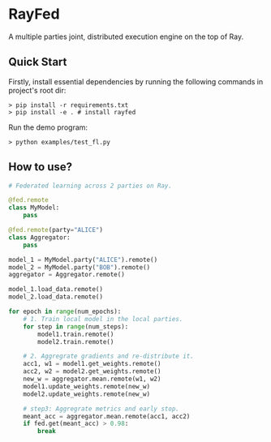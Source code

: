 # RayFed
A multiple parties joint, distributed execution engine on the top of Ray.

## Quick Start
Firstly, install essential dependencies by running the following commands in project's root dir:

```shell
> pip install -r requirements.txt
> pip install -e . # install rayfed
```

Run the demo program:
```shell
> python examples/test_fl.py
```

## How to use?
```python
# Federated learning across 2 parties on Ray.

@fed.remote
class MyModel:
    pass

@fed.remote(party="ALICE")
class Aggregator:
    pass

model_1 = MyModel.party("ALICE").remote()
model_2 = MyModel.party("BOB").remote()
aggregator = Aggregator.remote()

model_1.load_data.remote()
model_2.load_data.remote()

for epoch in range(num_epochs):
    # 1. Train local model in the local parties.
    for step in range(num_steps):
        model1.train.remote()
        model2.train.remote()

    # 2. Aggregrate gradients and re-distribute it.
    acc1, w1 = model1.get_weights.remote()
    acc2, w2 = model2.get_weights.remote()
    new_w = aggregator.mean.remote(w1, w2)
    model1.update_weights.remote(new_w)
    model2.update_weights.remote(new_w)

    # step3: Aggregrate metrics and early stop.
    meant_acc = aggregator.mean.remote(acc1, acc2)
    if fed.get(meant_acc) > 0.98:
        break
```
